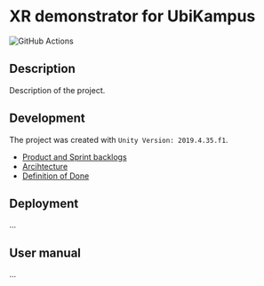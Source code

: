 # XR demonstrator for UbiKampus

![GitHub Actions](https://github.com/makeri89/ohtu-miniprojekti/workflows/CI/badge.svg)

## Description 

Description of the project.

## Development

The project was created with `Unity Version: 2019.4.35.f1`.

* [Product and Sprint backlogs](https://docs.google.com/spreadsheets/d/1UAFMfQaJO77A-gFC4_5rNKeAvvP4oJuPyzXGSJdbf5Y)
* [Arcihtecture](#)
* [Definition of Done](#)

## Deployment

...

## User manual

...
